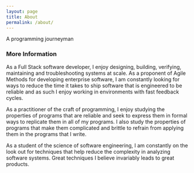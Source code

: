 ```yaml
---
layout: page
title: About
permalink: /about/
---
```


A programming journeyman

### More Information

As a Full Stack software developer, I enjoy designing, building, verifying, maintaining and troubleshooting systems at scale. As a proponent of Agile Methods for developing enterprise software, I am constantly looking for ways to reduce the time it takes to ship software that is engineered to be reliable and as such I enjoy working in environments with fast feedback cycles.

As a practitioner of the craft of programming, I enjoy studying the properties of programs that are reliable and seek to express them in formal ways to replicate them in all of my programs. I also study the properties of programs that make them complicated and brittle to refrain from applying them in the programs that I write.

As a student of the science of software engineering, I am constantly on the look out for techniques that help reduce the complexity in analyzing software systems. Great techniques I believe invariably leads to great products.
